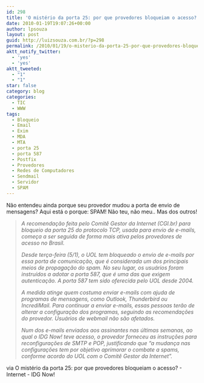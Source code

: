 ```yaml
---
id: 298
title: 'O mistério da porta 25: por que provedores bloqueiam o acesso?'
date: 2010-01-19T19:07:26+00:00
author: lpsouza
layout: post
guid: http://luizsouza.com.br/?p=298
permalink: /2010/01/19/o-misterio-da-porta-25-por-que-provedores-bloqueiam-o-acesso/
aktt_notify_twitter:
  - 'yes'
  - 'yes'
aktt_tweeted:
  - "1"
  - "1"
star: false
category: blog
categories:
  - TIC
  - WWW
tags:
  - Bloqueio
  - Email
  - Exim
  - MDA
  - MTA
  - porta 25
  - porta 587
  - Postfix
  - Provedores
  - Redes de Computadores
  - Sendmail
  - Servidor
  - SPAM
---
```

Não entendeu ainda porque seu provedor mudou a porta de envio de mensagens? Aqui está o porque: SPAM! Não teu, não meu.. Mas dos outros!

> _A recomendação feita pelo Comitê Gestor da Internet (CGI.br) para bloqueio da porta 25 do protocolo TCP, usada para envio de e-mails, começa a ser seguida de forma mais ativa pelos provedores de acesso no Brasil._
>
> _Desde terça-feira (5/1), o UOL tem bloqueado o envio de e-mails por essa porta de comunicação, que é considerada um dos principais meios de propagação do spam. No seu lugar, os usuários foram instruídos a adotar a porta 587, que é uma das que exigem autenticação. A porta 587 tem sido oferecida pelo UOL desde 2004._
>
> _A medida atinge quem costuma enviar e-mails com ajuda de programas de mensagens, como Outlook, Thunderbird ou IncrediMail. Para continuar a enviar e-mails, essas pessoas terão de alterar a configuração dos programas, seguindo as recomendações do provedor. Usuários de webmail não são afetados._
>
> _Num dos e-mails enviados aos assinantes nas últimas semanas, ao qual o IDG Now! teve acesso, o provedor forneceu as instruções para reconfigurações de SMTP e POP, justificando que “a mudança nas configurações tem por objetivo aprimorar o combate a spams, conforme acordo do UOL com o Comitê Gestor da Internet”._

via O mistério da porta 25: por que provedores bloqueiam o acesso? - Internet - IDG Now!
